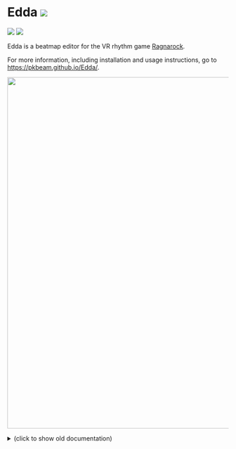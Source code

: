 # Edda <img src="https://img.shields.io/github/v/release/PKBeam/Edda">
<img src="https://img.shields.io/github/downloads/PKBeam/Edda/total"> <img src="https://img.shields.io/github/downloads/PKBeam/Edda/latest/total"> 

Edda is a beatmap editor for the VR rhythm game [Ragnarock](https://www.ragnarock-vr.com/home).  

For more information, including installation and usage instructions, go to https://pkbeam.github.io/Edda/.

  <p align="center"><img height="800" src="https://i.imgur.com/Zt5228E.png"></p>
  
<details>
  <summary>(click to show old documentation)</summary>

If you have suggestions or bug reports, feel free to make a new issue on GitHub or come over to the [Ragnacustoms](https://ragnacustoms.com/) Discord server to discuss it.


  

## Installation

### Requirements
- Windows 10  
- *Recommended*: a CPU with good single-threaded performance (for low latency audio playback)
- *Recommended*: a high refresh rate display (for smooth animations)

### Downloading
Go to the [Releases](https://github.com/PKBeam/Edda/releases) section and download the appropriate `.zip` package.
- Most users should download the larger `.zip` file that is *NOT* the `NoRuntime` package.
- You can use the `NoRuntime` package if you have installed the [.NET 5.0 runtime](https://dotnet.microsoft.com/download/dotnet/5.0/runtime).

### Troubleshooting
If you're having issues, make sure to check the following:
- antivirus
- permissions on your install folder  

## Features
<details>
  <summary>(click to expand)</summary>
  
  - Edit/change the following:
    - Song name
    - Artist name
    - Mapper name
    - Song BPM
    - Song start time offset
    - In-game environment (e.g. Midgard, Alfheim, ...)
    - Song file
    - Cover image
    - Map difficulties
      - Difficulty level (1-10)
      - Medal distances
      - Note jump speed  
  - Edit existing Ragnarock maps or create new ones
    - Listen to the entire map with audio and mapped drum hits
       - Customise the note playback sound
       - Notes are marked with the same rune that would appear in-game
       - Change the relative volumes of the song and mapped notes
    - Variable BPM support
    - Customise the editor grid
      - Toggle note placements snapping to grid
      - Change the beat division
      - Add a global offset 
        - this is not recommended - it causes incorrect runes to appear on notes
      - Change the spacing of the grid
      - Overlay the audio waveform of the song with the editor grid
    - Add and delete notes
    - Select multiple notes by dragging with the mouse
    - Operate on selected notes
      - Cut, copy, paste
      - Move up, down, left or right
      - Mirror notes
    - Undo and redo edits
    - Create bookmarks for easy navigation
  - Autosave and backup features
  - In-built BPM finding tool
    - Press a key to a song's beat to automatically calculate its BPM
</details>

## Why make a new map editor?

Although [MMA2](https://github.com/Shadnix-was-taken/MediocreMapper) is an excellent mapping tool for Beat Saber, it is not optimised for Ragnarock.  
Beat Saber maps are much more complex than Ragnarock ones, so MMA2 has too much unused utility when creating Ragnarock maps.  
This creates lots of unnecessary clutter and affects the user experience, especially for new mappers.

## Usage

There may be bugs that cause map corruption. Edda creates backups for all saves that are not autosaves, so please save often to ensure you can recover from data loss issues.

### Creating a new map
- Click "New Map".
- Select an `.ogg` song to map.
   - The song file must use the Vorbis codec. Opus files sometimes use `.ogg` but they are not supported!.
   - It is recommended that you either:
     - trim the song (e.g. in [Audacity](https://www.audacityteam.org/)) so it begins on an integer beat, or  
     - use the variable BPM feature and place a BPM change at the start of the song.
- Select an empty folder.
  - The folder's name cannot have spaces or non-alphabetical characters.
  - For reference, Ragnarock searches the directory `Documents/Ragnarock/CustomSongs` for folders containing maps.

### Opening an existing map
- Click "Open Map".
- Select a folder containing a map.

### Controls

<details>
  <summary>(click to expand)</summary>
  
#### Mouse
- Click and drag to select multiple notes.
- Left-click to place a new note or to select an existing note.
- Shift + Left-click to add a note to the selection.
- Right-click to remove a note or to clear the selection.
  
- Double-click a bookmark to rename it.
- Right-click a bookmark to delete it.

#### Keyboard
- Ctrl-N: New Map
- Ctrl-O: Open Map
- Ctrl-S: Save Map
- Ctrl-A: Select All
- Ctrl-C: Copy Selection
- Ctrl-X: Cut Selection
- Ctrl-V: Paste Clipboard
  - Notes will be pasted on the same row the mouse is currently over.
- Ctrl-M: Mirror Selection
- Ctrl-Z: Undo Edit
- Ctrl-Y: Redo Edit
  - (Ctrl-Shift-Z is also supported)
- Ctrl-B: Add Bookmark
  - The location of the bookmark is based on your mouse position.
  - You can add a bookmark using either the central mapping area or the navigational waveform on the right.

- Ctrl-[: Toggle left dock
- Ctrl-]: Toggle right dock
  
- Shift-Up: Move selection one gridline forwards
- Shift-Down: Move selection one gridline backwards
- Shift-Left: Move selection one column to the left
- Shift-Right: Move selection one column to the left
- Ctrl-Up: Move selection one beat forwards
- Ctrl-Down: Move selection one beat backwards

- Delete: Delete selected notes
- Escape: Unselect all notes
- Space: Play/pause song
</details>

### Note Playback
You can customise the note playback sounds!  
The default sound is a bass drum, but a hi-hat sample is also provided (you can choose between them in the Settings menu).  
To use your own samples, place files with names of the form `file1.wav`, `file2.wav`, ... in Edda's `Resources/` folder (both `.wav` and `.mp3` files are supported.)  
It is recommended to provide at least two distinct samples for a natural sound.  

### Audio Latency
Edda leverages [WASAPI](https://docs.microsoft.com/en-us/windows/win32/coreaudio/wasapi) to try and minimise audio latency between the song and any mapped drum hits.  
Although WASAPI is fast, it requires more CPU power than other APIs (weak CPUs may experience crackling or popping).  

Because of how WASAPI works, it is recommended that you match the sample rate of your sound output and your song, in order to eliminate latency from audio resampling. Resampling to 44.1 kHz is preferred. If you must use 48 kHz, you may be able to reduce latency by using 48 kHz files for the note playback sounds.  

There is a slight delay between the playback of the song and the playback of individual notes. You can adjust this delay in the Settings menu.  
</details>
